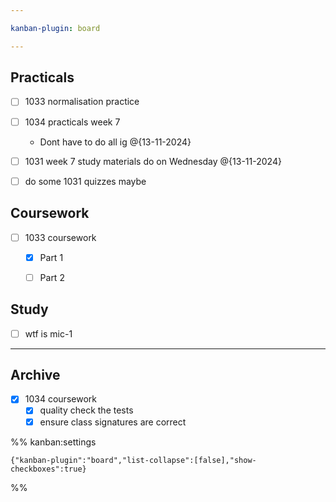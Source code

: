 ```yaml
---

kanban-plugin: board

---
```


## Practicals

- [ ] 1033 normalisation practice
- [ ] 1034 practicals week 7
	- Dont have to do all ig @{13-11-2024}
- [ ] 1031 week 7 study materials do on Wednesday @{13-11-2024}
- [ ] do some 1031 quizzes maybe


## Coursework

- [ ] 1033 coursework
	- [x] Part 1
	- [ ] Part 2


## Study

- [ ] wtf is mic-1


***

## Archive

- [x] 1034 coursework
	- [x] quality check the tests
	- [x] ensure class signatures are correct

%% kanban:settings
```
{"kanban-plugin":"board","list-collapse":[false],"show-checkboxes":true}
```
%%